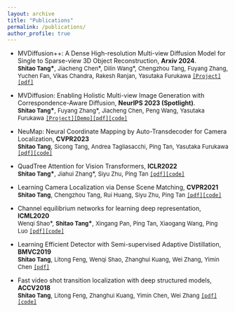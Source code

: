 ```yaml
---
layout: archive
title: "Publications"
permalink: /publications/
author_profile: true
---
```

<!-- 
{% if author.googlescholar %}
  You can also find my articles on <u><a href="{{author.googlescholar}}">my Google Scholar profile</a>.</u>
{% endif %}

{% include base_path %}

{% for post in site.publications reversed %}
  {% include archive-single.html %}
{% endfor %} -->
* MVDiffusion++: A Dense High-resolution Multi-view Diffusion Model for Single to Sparse-view 3D Object Reconstruction, **Arxiv 2024**. <br> **<font size="2">Shitao Tang</font>\***, <font size="2">Jiacheng Chen</font>\*, <font size="2">Dilin Wang</font>\*, <font size="2">Chengzhou Tang</font>, <font size="2">Fuyang Zhang</font>, <font size="2">Yuchen Fan</font>, <font size="2">Vikas Chandra</font>, <font size="2">Rakesh Ranjan</font>, <font size="2">Yasutaka Furukawa</font>   [`[Project]`](https://mvdiffusion-plusplus.github.io/)[`[pdf]`](https://arxiv.org/abs/2402.12712)

* MVDiffusion: Enabling Holistic Multi-view Image Generation with Correspondence-Aware Diffusion, **NeurIPS 2023 (Spotlight)**. <br> **<font size="2">Shitao Tang</font>\***, <font size="2">Fuyang Zhang</font>\*, <font size="2">Jiacheng Chen</font>, <font size="2">Peng Wang</font>, <font size="2">Yasutaka Furukawa</font>  [`[Project]`](https://mvdiffusion.github.io/)[`[Demo]`](https://huggingface.co/spaces/tangshitao/MVDiffusion)[`[pdf]`](https://arxiv.org/abs/2307.01097)[`[code]`](https://github.com/Tangshitao/MVDiffusion)

* NeuMap: Neural Coordinate Mapping by Auto-Transdecoder for Camera Localization, **CVPR2023**<br> **<font size="2">Shitao Tang</font>**, <font size="2">Sicong Tang</font>, <font size="2">Andrea Tagliasacchi</font>, <font size="2">Ping Tan</font>, <font size="2">Yasutaka Furukawa</font>  [`[pdf]`](https://arxiv.org/pdf/2211.11177.pdf)[`[code]`](https://github.com/Tangshitao/NeuMap) 

* QuadTree Attention for Vision Transformers, **ICLR2022**<br> **<font size="2">Shitao Tang</font>\***, <font size="2">Jiahui Zhang</font>\*, <font size="2">Siyu Zhu</font>, <font size="2">Ping Tan</font> [`[pdf]`](https://arxiv.org/pdf/2201.02767.pdf)[`[code]`](https://github.com/Tangshitao/QuadTreeAttention) 

* Learning Camera Localization via Dense Scene Matching, **CVPR2021**<br> **<font size="2">Shitao Tang</font>**, <font size="2">Chengzhou Tang</font>, <font size="2">Rui Huang</font>, <font size="2">Siyu Zhu</font>, <font size="2">Ping Tan</font> [`[pdf]`](https://arxiv.org/pdf/2103.16792.pdf)[`[code]`](https://github.com/Tangshitao/Dense-Scene-Matching) 

* Channel equilibrium networks for learning deep representation, **ICML2020**<br> <font size="2">Wenqi Shao</font>\*, **<font size="2">Shitao Tang</font>\***, <font size="2">Xingang Pan</font>, <font size="2">Ping Tan</font>, <font size="2">Xiaogang Wang</font>, <font size="2">Ping Luo</font> [`[pdf]`](http://proceedings.mlr.press/v119/shao20a/shao20a.pdf)[`[code]`](https://github.com/Tangshitao/CENet) 

* Learning Efficient Detector with Semi-supervised Adaptive Distillation, **BMVC2019**<br> **<font size="2">Shitao Tang</font>**, <font size="2">Litong Feng</font>, <font size="2">Wenqi Shao</font>, <font size="2">Zhanghui Kuang</font>, <font size="2">Wei Zhang</font>, <font size="2">Yimin Chen</font> [`[pdf]`](https://arxiv.org/pdf/1901.00366.pdf?ref=https://githubhelp.com)

* Fast video shot transition localization with deep structured models, **ACCV2018**<br> **<font size="2">Shitao Tang</font>**, <font size="2">Litong Feng</font>, <font size="2">Zhanghui Kuang</font>, <font size="2">Yimin Chen</font>, <font size="2">Wei Zhang</font> [`[pdf]`](https://arxiv.org/pdf/1808.04234.pdf)[`[code]`](https://github.com/Tangshitao/ClipShots) 
